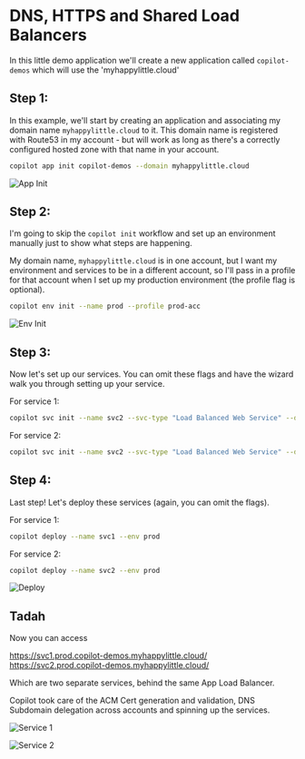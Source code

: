 # DNS, HTTPS and Shared Load Balancers

In this little demo application we'll create a new application called `copilot-demos` which will use the 'myhappylittle.cloud'

## Step 1:

In this example, we'll start by creating an application and associating my domain name `myhappylittle.cloud` to it. This domain name is registered with Route53 in my account - but will work as long as there's a correctly configured hosted zone with that name in your account.

```sh
copilot app init copilot-demos --domain myhappylittle.cloud
```

![App Init](https://user-images.githubusercontent.com/828419/87612887-9b50b680-c6c0-11ea-8a31-d5e616f05a45.png)

## Step 2:

I'm going to skip the `copilot init` workflow and set up an environment manually just to show what steps are happening.

My domain name, `myhappylittle.cloud` is in one account, but I want my environment and services to be in a different account, so I'll pass in a profile for that account when I set up my production environment (the profile flag is optional).

```sh
copilot env init --name prod --profile prod-acc
```

![Env Init](https://user-images.githubusercontent.com/828419/87612884-9ab82000-c6c0-11ea-8dc3-a056bf2950b4.png)

## Step 3:

Now let's set up our services.  You can omit these flags and have the wizard walk you through setting up your service.

For service 1:
```sh
copilot svc init --name svc2 --svc-type "Load Balanced Web Service" --dockerfile ./svc2/Dockerfile
```

For service 2:
```sh
copilot svc init --name svc2 --svc-type "Load Balanced Web Service" --dockerfile ./svc2/Dockerfile
```

## Step 4:

Last step! Let's deploy these services (again, you can omit the flags).

For service 1:
```sh
copilot deploy --name svc1 --env prod
```

For service 2:
```sh
copilot deploy --name svc2 --env prod
```

![Deploy](https://user-images.githubusercontent.com/828419/87612877-97bd2f80-c6c0-11ea-89be-eade42d27daa.png)

## Tadah

Now you can access

https://svc1.prod.copilot-demos.myhappylittle.cloud/
https://svc2.prod.copilot-demos.myhappylittle.cloud/

Which are two separate services, behind the same App Load Balancer.

Copilot took care of the ACM Cert generation and validation, DNS Subdomain delegation across accounts and spinning up the services.

![Service 1](https://user-images.githubusercontent.com/828419/87613005-ea96e700-c6c0-11ea-9a81-c607ff918673.png)

![Service 2](https://user-images.githubusercontent.com/828419/87613008-ed91d780-c6c0-11ea-8136-f37f2067b45c.png)





